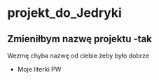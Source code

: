 # projekt_do_Jedryki

## Zmieniłbym nazwę projektu -tak <br />
Wezmę chyba nazwę od ciebie żeby było dobrze
 * Moje literki PW

